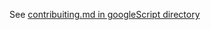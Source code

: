 See [contribuiting.md in googleScript directory](googleScript/Contributing.md)

<!-- One time set up:

- create a GCP project with appropriate privileges
- fork this repository
- `yarn`
- create your own Google Apps Script project or ask Ethan to share his

  ```
  clasp login --no-localhost # will prompt you to login to your google account in browswer
  clasp create "<project title>"
  clasp push
  clasp setting projectId <projectid>
  ```

- get the project id of your GCP.
  - console.cloud.google.com
  - select your project from drop down at the top
  - project id is at the top of the page
  - copy the project number
  - make sure App Script API is enabled
- associate the cloud project with your app script

  - from the app script page for the project, click on settings Gear icon
  - click on Change Project under `Google Cloud Platform (GCP) Project`
    ![image](https://user-images.githubusercontent.com/32078396/178492415-12da0aa5-b5dc-431e-8a2c-cb08d4405de5.png)
  - click on link to navigate to GCP project associated with this project
  - enter the project number in the dialog on the App Script screen
    ![image](https://user-images.githubusercontent.com/32078396/178491762-d5d48dab-191d-41e1-b7ff-3b3315f9d734.png)

- `clasp run doGet` -->
